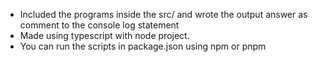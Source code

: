 - Included the programs inside the src/ and wrote the output answer as comment to the console log statement
- Made using typescript with node project.
- You can run the scripts in package.json using npm or pnpm